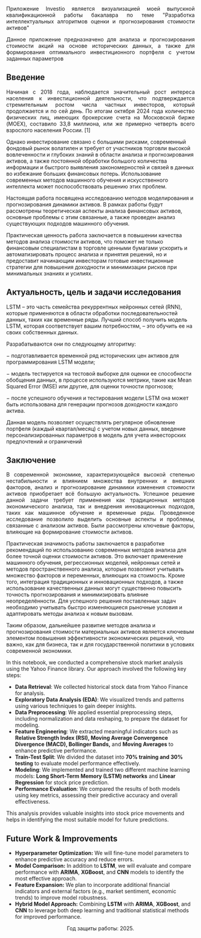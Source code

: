 <p style='text-align: justify;'>Приложение Investio является визуализацией моей выпускной квалификационной работы бакалавра по теме "Разработка интеллектуальных алгоритмов оценки и прогнозирования стоимости активов" </p>

<p style='text-align: justify;'>Данное приложение предназначено для анализа и прогнозирования стоимости акций на основе исторических данных, а также для формирования оптимального инвестиционного портфеля с учетом заданных параметров</p>

## **Введение**

<p style='text-align: justify;'> Начиная с 2018 года, наблюдается значительный рост интереса населения к инвестиционной деятельности, что подтверждается стремительным ростом числа частных инвесторов, который продолжается и по сей день. По итогам октября 2024 года количество физических лиц, имеющих брокерские счета на Московской бирже (MOEX), составило 33,8 миллиона, или же примерно четверть всего взрослого населения России. [1]

Однако инвестирование связано с большими рисками, современный фондовый рынок волатилен и требует от участников торговли высокой вовлеченности и глубоких знаний в области анализа и прогнозирования активов, а также постоянной обработки большого количества информации и быстрого выявления закономерностей и связей в данных во избежание больших финансовых потерь. Использование современных методов машинного обучения и искусственного интеллекта может поспособствовать решению этих проблем.

Настоящая работа посвящена исследованию методов моделирования и прогнозирования динамики активов. В рамках работы будут рассмотрены теоретическая аспекты анализа финансовых активов, основные проблемы с этим связанные, а также проведен анализ существующих подходов машинного обучения.

Практическая ценность работа заключается в повышении качества методов анализа стоимости активов, что поможет не только финансовым специалистам в торговле ценными бумагами ускорить и автоматизировать процесс анализа и принятия решений, но и предоставит начинающим инвесторам готовые инвестиционные стратегии для повышения доходности и минимизации рисков при минимальных знаниях и усилиях. </p>

## **Актуальность, цель и задачи исследования**

LSTM – это часть семейства рекуррентных нейронных сетей (RNN), которые применяются в области обработки последовательностей данных, таких как временные ряды. Лучший способ получить модель LSTM, которая соответствует вашим потребностям, – это обучить ее на своих собственных данных.

Разрабатываются они по следующему алгоритму:

− подготавливается временной ряд исторических цен активов для программирования LSTM модели;

− модель тестируется на тестовой выборке для оценки ее способности обобщения данных, в процессе используются метрики, такие как Mean Squared Error (MSE) или другие, для оценки точности прогнозов;

− после успешного обучения и тестирования модели LSTM она может быть использована для генерации прогнозов доходности каждого актива.

Данная модель позволяет осуществлять регулярное обновление портфеля (каждый квартал/месяц) с учетом новых данных, введение персонализированных параметров в модель для учета инвесторских предпочтений и ограничений

## **Заключение**

<p style='text-align: justify;'>В современной экономике, характеризующейся высокой степенью нестабильности и влиянием множества внутренних и внешних факторов, анализ и прогнозирование динамики изменения стоимости активов приобретает всё большую актуальность. Успешное решение данной задачи требует применения как традиционных методов экономического анализа, так и внедрения инновационных подходов, таких как машинное обучение и временные ряды. Проведенное исследование позволило выделить основные аспекты и проблемы, связанные с анализом активов. Были рассмотрены ключевые факторы, влияющие на формирование стоимости активов.

Практическая значимость работы заключается в разработке рекомендаций по использованию современных методов анализа для более точной оценки стоимости активов. Это включает применение машинного обучения, регрессионных моделей, нейронных сетей и методов пространственного анализа, которые позволяют учитывать множество факторов и переменных, влияющих на стоимость. Кроме того, интеграция традиционных и инновационных подходов, а также использование качественных данных могут существенно повысить точность прогнозирования и минимизировать влияние неопределённости. Для успешного решения поставленных задач необходимо учитывать быстро изменяющиеся рыночные условия и адаптировать методы анализа к новым вызовам.

Таким образом, дальнейшее развитие методов анализа и прогнозирования стоимости материальных активов является ключевым элементом повышения эффективности экономических решений, что важно, как для бизнеса, так и для государственной политики в условиях современной экономики.

In this notebook, we conducted a comprehensive stock market analysis using the Yahoo Finance library. Our approach involved the following key steps:  

- **Data Retrieval**: We collected historical stock data from Yahoo Finance for analysis.  
- **Exploratory Data Analysis (EDA)**: We visualized trends and patterns using various techniques to gain deeper insights.  
- **Data Preprocessing**: We applied essential preprocessing steps, including normalization and data reshaping, to prepare the dataset for modeling.  
- **Feature Engineering**: We extracted meaningful indicators such as **Relative Strength Index (RSI), Moving Average Convergence Divergence (MACD), Bollinger Bands,** and **Moving Averages** to enhance predictive performance.  
- **Train-Test Split**: We divided the dataset into **70% training and 30% testing** to evaluate model performance effectively.  
- **Modeling**: We implemented and trained two different machine learning models: **Long Short-Term Memory (LSTM) networks** and **Linear Regression** for stock price prediction.  
- **Performance Evaluation**: We compared the results of both models using key metrics, assessing their predictive accuracy and overall effectiveness.  

This analysis provides valuable insights into stock price movements and helps in identifying the most suitable model for future predictions.

## Future Work & Improvements

- **Hyperparameter Optimization:**  We will fine-tune model parameters to enhance predictive accuracy and reduce errors.
- **Model Comparison:** In addition to **LSTM**, we will evaluate and compare performance with **ARIMA**, **XGBoost**, and **CNN** models to identify the most effective approach.
- **Feature Expansion:** We plan to incorporate additional financial indicators and external factors (e.g., market sentiment, economic trends) to improve model robustness.
- **Hybrid Model Approach:** Combining **LSTM** with **ARIMA**, **XGBoost**, and **CNN** to leverage both deep learning and traditional statistical methods for improved performance.
</p><p style='text-align: center;'> Год защиты работы: 2025. </p>
